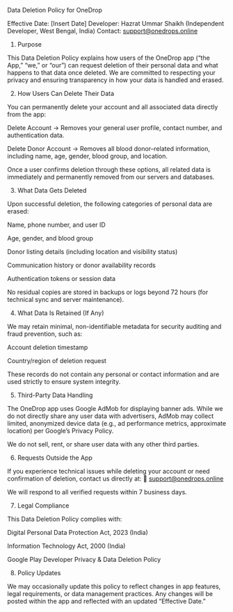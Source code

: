 Data Deletion Policy for OneDrop

Effective Date: [Insert Date]
Developer: Hazrat Ummar Shaikh (Independent Developer, West Bengal, India)
Contact: support@onedrops.online

1. Purpose

This Data Deletion Policy explains how users of the OneDrop app (“the App,” “we,” or “our”) can request deletion of their personal data and what happens to that data once deleted.
We are committed to respecting your privacy and ensuring transparency in how your data is handled and erased.

2. How Users Can Delete Their Data

You can permanently delete your account and all associated data directly from the app:

Delete Account → Removes your general user profile, contact number, and authentication data.

Delete Donor Account → Removes all blood donor–related information, including name, age, gender, blood group, and location.

Once a user confirms deletion through these options, all related data is immediately and permanently removed from our servers and databases.

3. What Data Gets Deleted

Upon successful deletion, the following categories of personal data are erased:

Name, phone number, and user ID

Age, gender, and blood group

Donor listing details (including location and visibility status)

Communication history or donor availability records

Authentication tokens or session data

No residual copies are stored in backups or logs beyond 72 hours (for technical sync and server maintenance).

4. What Data Is Retained (If Any)

We may retain minimal, non-identifiable metadata for security auditing and fraud prevention, such as:

Account deletion timestamp

Country/region of deletion request

These records do not contain any personal or contact information and are used strictly to ensure system integrity.

5. Third-Party Data Handling

The OneDrop app uses Google AdMob for displaying banner ads.
While we do not directly share any user data with advertisers, AdMob may collect limited, anonymized device data (e.g., ad performance metrics, approximate location) per Google’s Privacy Policy.

We do not sell, rent, or share user data with any other third parties.

6. Requests Outside the App

If you experience technical issues while deleting your account or need confirmation of deletion, contact us directly at:
📧 support@onedrops.online

We will respond to all verified requests within 7 business days.

7. Legal Compliance

This Data Deletion Policy complies with:

Digital Personal Data Protection Act, 2023 (India)

Information Technology Act, 2000 (India)

Google Play Developer Privacy & Data Deletion Policy

8. Policy Updates

We may occasionally update this policy to reflect changes in app features, legal requirements, or data management practices.
Any changes will be posted within the app and reflected with an updated “Effective Date.”